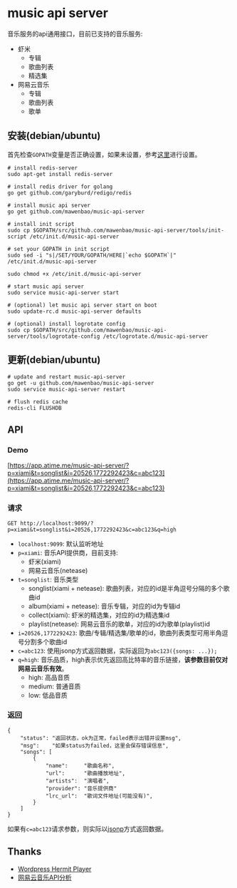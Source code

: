 # music api server

音乐服务的api通用接口，目前已支持的音乐服务:

* 虾米
    * 专辑
    * 歌曲列表
    * 精选集
* 网易云音乐
    * 专辑
    * 歌曲列表
    * 歌单

## 安装(debian/ubuntu)

首先检查`GOPATH`变量是否正确设置，如果未设置，参考[这里](http://blog.atime.me/note/golang-summary.html#3867e350ebb33a487c4ac5f7787e1c29)进行设置。

    # install redis-server
    sudo apt-get install redis-server

    # install redis driver for golang
    go get github.com/garyburd/redigo/redis

    # install music api server
    go get github.com/mawenbao/music-api-server

    # install init script
    sudo cp $GOPATH/src/github.com/mawenbao/music-api-server/tools/init-script /etc/init.d/music-api-server

    # set your GOPATH in init script
    sudo sed -i "s|/SET/YOUR/GOPATH/HERE|`echo $GOPATH`|" /etc/init.d/music-api-server

    sudo chmod +x /etc/init.d/music-api-server

    # start music api server
    sudo service music-api-server start

    # (optional) let music api server start on boot
    sudo update-rc.d music-api-server defaults

    # (optional) install logrotate config
    sudo cp $GOPATH/src/github.com/mawenbao/music-api-server/tools/logrotate-config /etc/logrotate.d/music-api-server

## 更新(debian/ubuntu)

    # update and restart music-api-server
    go get -u github.com/mawenbao/music-api-server
    sudo service music-api-server restart

    # flush redis cache
    redis-cli FLUSHDB

## API
### Demo

[https://app.atime.me/music-api-server/?p=xiami&t=songlist&i=20526,1772292423&c=abc123](https://app.atime.me/music-api-server/?p=xiami&t=songlist&i=20526,1772292423&c=abc123)

### 请求

    GET http://localhost:9099/?p=xiami&t=songlist&i=20526,1772292423&c=abc123&q=high

* `localhost:9099`: 默认监听地址
* `p=xiami`: 音乐API提供商，目前支持:
    * 虾米(xiami)
    * 网易云音乐(netease)
* `t=songlist`: 音乐类型
    * songlist(xiami + netease): 歌曲列表，对应的id是半角逗号分隔的多个歌曲id
    * album(xiami + netease): 音乐专辑，对应的id为专辑id
    * collect(xiami): 虾米的精选集，对应的id为精选集id
    * playlist(netease): 网易云音乐的歌单，对应的id为歌单(playlist)id
* `i=20526,1772292423`: 歌曲/专辑/精选集/歌单的id，歌曲列表类型可用半角逗号分割多个歌曲id
* `c=abc123`: 使用jsonp方式返回数据，实际返回为`abc123({songs: ...});`
* `q=high`: 音乐品质，high表示优先返回高比特率的音乐链接，**该参数目前仅对网易云音乐有效**。
    * high: 高品音质
    * medium: 普通音质
    * low: 低品音质

### 返回

    {
        "status": "返回状态，ok为正常，failed表示出错并设置msg",
        "msg":    "如果status为failed，这里会保存错误信息",
        "songs": [
            {
                "name":     "歌曲名称",
                "url":      "歌曲播放地址",
                "artists":  "演唱者",
                "provider": "音乐提供商"
                "lrc_url":  "歌词文件地址(可能没有)",
            }
        ]
    } 

如果有`c=abc123`请求参数，则实际以[jsonp](http://en.wikipedia.org/wiki/JSONP)方式返回数据。

## Thanks
* [Wordpress Hermit Player](http://mufeng.me/hermit-for-wordpress.html)
* [网易云音乐API分析](https://github.com/yanunon/NeteaseCloudMusic/wiki/%E7%BD%91%E6%98%93%E4%BA%91%E9%9F%B3%E4%B9%90API%E5%88%86%E6%9E%90)

